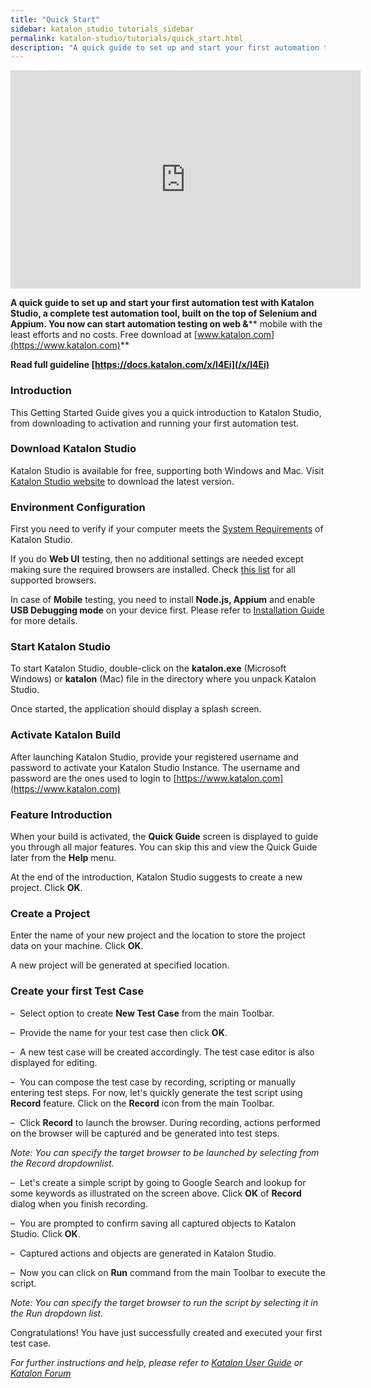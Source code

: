 ```yaml
---
title: "Quick Start"
sidebar: katalon_studio_tutorials_sidebar
permalink: katalon-studio/tutorials/quick_start.html
description: "A quick guide to set up and start your first automation test with Katalon Studio that helps you start automation testing on web and mobile in no times."
---
```

<iframe width="560" height="349" src="https://www.youtube.com/embed/Q80JTXYIteU?autoplay=1" frameborder="0" allowfullscreen="allowfullscreen">&nbsp;</iframe>

**A quick guide to set up and start your first automation test with Katalon Studio, a complete test automation tool, built on the top of Selenium and Appium. You now can start automation testing on web &**** mobile with the least efforts and no costs. Free download at [www.katalon.com](https://www.katalon.com)**

**Read full guideline [https://docs.katalon.com/x/l4Ei](/x/l4Ei)**

### Introduction

This Getting Started Guide gives you a quick introduction to Katalon Studio, from downloading to activation and running your first automation test.

### Download Katalon Studio

Katalon Studio is available for free, supporting both Windows and Mac. Visit [Katalon Studio website](https://www.katalon.com/) to download the latest version.

### Environment Configuration

First you need to verify if your computer meets the [System Requirements](http://docs.katalon.com/display/KD/System+Requirements) of Katalon Studio.

If you do **Web UI** testing, then no additional settings are needed except making sure the required browsers are installed. Check [this list](/x/dAAM) for all supported browsers.

In case of **Mobile** testing, you need to install **Node.js, Appium** and enable **USB Debugging mode** on your device first. Please refer to [Installation Guide](http://docs.katalon.com/display/KD/Installation+and+Setup) for more details.

### Start Katalon Studio

To start Katalon Studio, double-click on the **katalon.exe** (Microsoft Windows) or **katalon** (Mac) file in the directory where you unpack Katalon Studio.

Once started, the application should display a splash screen.

### Activate Katalon Build

After launching Katalon Studio, provide your registered username and password to activate your Katalon Studio Instance. The username and password are the ones used to login to [https://www.katalon.com](https://www.katalon.com)

### Feature Introduction

When your build is activated, the **Quick Guide** screen is displayed to guide you through all major features. You can skip this and view the Quick Guide later from the **Help** menu.

At the end of the introduction, Katalon Studio suggests to create a new project. Click **OK**.

### Create a Project

Enter the name of your new project and the location to store the project data on your machine. Click **OK**.

A new project will be generated at specified location.

### Create your first Test Case

–  Select option to create **New Test Case** from the main Toolbar.

–  Provide the name for your test case then click **OK**.

–  A new test case will be created accordingly. The test case editor is also displayed for editing.

–  You can compose the test case by recording, scripting or manually entering test steps. For now, let's quickly generate the test script using **Record** feature. Click on the **Record** icon from the main Toolbar.

–  Click **Record** to launch the browser. During recording, actions performed on the browser will be captured and be generated into test steps.

_Note: You can specify the target browser to be launched by selecting from the Record dropdownlist._

–  Let's create a simple script by going to Google Search and lookup for some keywords as illustrated on the screen above. Click **OK** of **Record** dialog when you finish recording.

–  You are prompted to confirm saving all captured objects to Katalon Studio. Click **OK**.

–  Captured actions and objects are generated in Katalon Studio.

–  Now you can click on **Run** command from the main Toolbar to execute the script.

_Note: You can specify the target browser to run the script by selecting it in the Run dropdown list._

Congratulations! You have just successfully created and executed your first test case.

_For further instructions and help, please refer to [Katalon User Guide](/x/oArR) or [Katalon Forum](https://forum.katalon.com/)_